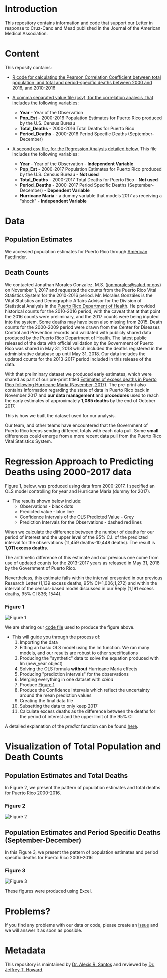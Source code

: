 # Introduction 
This repository contains information and code that support our Letter in response to Cruz-Cano and Mead published in the Journal of the American Medical Association. 

# Content
This reposity contains:

* [R code for calculating the Pearson Correlation Coefficient between total population, and total and period-specific deaths between 2000 and 2016, and 2010-2016](Code_Correlations_JAMA_Reply.R)

* [A comma separated value file (csv), for the correlation analysis, that includes the following variables](Puerto_Rico_Deaths_00_16.csv):
    + **Year** - Year of the Observation 
    + **Pop_Est** - 2000-2016 Population Estimates for Puerto Rico produced by the U.S. Census Bureau 
    + **Total_Deaths** - 2000-2016 Total Deaths for Puerto Rico 
    + **Period_Deaths** - 2000-2016 Period Specific Deaths (September-December)  

* [A second csv file, for the Regression Analysis detailed below](Puerto_Rico_Deaths_00_17.csv). This file includes the following  variables:
    + **Year** - Year of the Observation - **Independent Variable**
    + **Pop_Est** - 2000-2017 Population Estimates for Puerto Rico produced by the U.S. Census Bureau - **Not used**
    + **Total_Deaths** - 2000-2017 Total Deaths for Puerto Rico - **Not used**
    + **Period_Deaths** - 2000-2017 Period Specific Deaths (September-December)  - **Dependent Variable**
    + **Hurricane Maria** - a dummy variable that models 2017 as receiving a "shock" - **Independent Variable**

# Data 

## Population Estimates
We accessed population estimates for Puerto Rico through [American Factfinder](https://factfinder.census.gov/faces/nav/jsf/pages/index.xhtml). 

## Death Counts
We contacted Jonathan Morales Gonzalez, M.S. (jonmorales@salud.pr.gov) on November 1, 2017 and requested the counts from the Puerto Rico Vital Statistics System for the 2010-2016 period. Mr. Morales Gonzáles is the Vital Statistics and Demographic Affairs Advisor for the Division of Statistical Analysis in the [Puerto Rico Department of Health](http://www.salud.gov.pr/). He provided historical counts for the 2010-2016 period, with the caveat that at that point the 2016 counts were preliminary, and the 2017 counts were being inputed into the system. Some deaths may have been also missing from 2015. Death counts for the 2000-2009 period were drawn from the Center for Diseases Control and Prevention records and validated with publicly shared data produced by the Puerto Rico Department of Health.  The latest public released of the data with official validation by the Government of Puerto Rico was shared in May 31, 2018 which included the deaths registered in the administrative database up until May 31, 2018. Our data includes the updated counts for the 2013-2017 period included in this release of the data. 

With that preliminary dataset we produced early estimates, which were shared as part of our pre-print titled [Estimates of excess deaths in Puerto Rico following Hurricane Maria (November, 2017)](https://osf.io/preprints/socarxiv/s7dmu/). The pre-print also contains information regarding the state of data in Puerto Rico back in November 2017 and **our data management** and **procedures** used to reach the early estimates of approximately **1,085 deaths** by the end of October 2017. 

This is how we built the dataset used for our analysis.

Our team, and other teams have encountered that the Government of Puerto Rico keeps sending different totals with each data pull. Some **small** differences could emerge from a more recent data pull from the Puerto Rico Vital Statistics System. 

# Regression Approach to Predicting Deaths using 2000-2017 data
Figure 1, below, was produced using data from 2000-2017. I specified an OLS model controlling for year and Hurricane Maria (dummy for 2017). 

* The results shown below include: 
    + Observations - black dots
    + Predicted value - blue line
    + Confidence Intervals of the OLS Predicted Value - Grey 
    + Prediction Intervals for the Observations - dashed red lines

When we calculate the difference between the number of deaths for our period of interest and the upper level of the 95% C.I. of the predicted interval for the observations (11,459 deaths-10,448 deaths). The result is **1,011 excess deaths**. 

The arithmetic difference of this estimate and our previous one come from use of updated counts for the 2013-2017 years as released in May 31, 2018 by the Government of Puerto Rico. 

Nevertheless, this estimate falls within the interval presented in our previous Research Letter (1,139 excess deaths, 95% CI=1,006;1,272) and within the interval of the census-based model discussed in our Reply (1,191 excess deaths, 95% CI 836; 1544). 

### Figure 1 
![Figure 1](Rplot10.jpeg)

We are sharing our [code file](OLS_Figure_Repository.R) used to produce the figure above.

* This will guide you through the process of: 
    1. Importing the data
    2. Fitting an basic OLS model using the lm function. We ran many models, and our results are robust to other specifications 
    3. Producing the "synthetic" data to solve the equation produced with lm (new_year object)
    4. Solving the OLS formula **without** Hurricane Maria effects
    5. Producing "prediction intervals" for the observations 
    6. Merging everything in one dataset with *cbind* 
    7. Produce [Figure 1](RPlot10.jpeg) 
    8. Produce the Confidence Intervals which reflect the uncertainty around the mean prediction values
    9. Creating the final data file
    10. Subsetting the data to only keep 2017
    11. Calculate excess deaths as the difference between the deaths for the period of interest and the upper limit of the 95% CI 
    
A detailed explanation of the *predict* function can be found [here](https://www.sthda.com/english/articles/40-regression-analysis/166-predict-in-r-model-predictions-and-confidence-intervals). 

# Visualization of Total Population and Death Counts
## Population Estimates and Total Deaths
In Figure 2, we present the pattern of population estimates and total deaths for Puerto Rico 2000-2016.

### Figure 2
![Figure 2](Total_Deaths_Pop_A.jpg)

## Population Estimates and Period Specific Deaths (September-December)
In this Figure 3, we present the pattern of population estimates and period specific deaths for Puerto Rico 2000-2016

### Figure 3
![Figure 3](Total_Deaths_Pop_B.jpg)

These figures were produced using Excel. 

# Problems?
If you find any problems with our data or code, please create an [issue](https://github.com/alexisrsantos/JAMA_Reply/issues) and we will answer it as soon as possible. 

# Metadata
This repository is maintained by [Dr. Alexis R. Santos](https://scholar.google.com/citations?user=oPZ-RDgAAAAJ&hl=en) and reviewed by [Dr. Jeffrey T. Howard](https://scholar.google.com/citations?user=l0A2z2YAAAAJ&hl=en).

